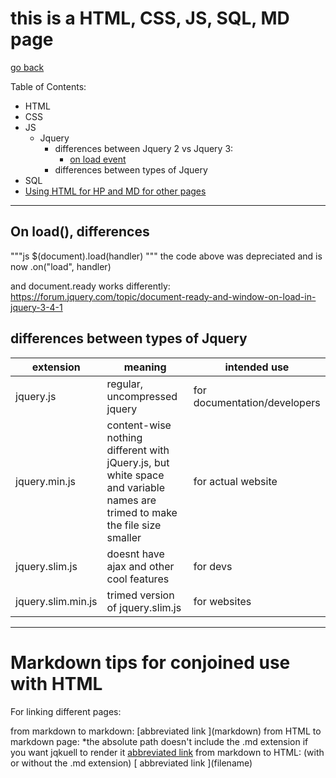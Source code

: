 # this is a HTML, CSS, JS, SQL, MD page

[go back](../../)


Table of Contents:
- HTML
- CSS
- JS
  - Jquery
    - differences between Jquery 2 vs Jquery 3:
      - [on load event](#onload)
    - differences between types of Jquery
- SQL
- [Using HTML for HP and MD for other pages](#mdtips)






---
<a id = "cpp14"></a>

## On load(), differences

"""js
$(document).load(handler)
"""
the code above was depreciated and is now .on("load", handler)

and document.ready works differently:
https://forum.jquery.com/topic/document-ready-and-window-on-load-in-jquery-3-4-1

<a id = "JqueryType"></a>

## differences between types of Jquery

| extension | meaning | intended use |
|---|---|---|
| jquery.js | regular, uncompressed jquery | for documentation/developers |
|jquery.min.js | content-wise nothing different with jQuery.js, but white space and variable names are trimed to make the file size smaller | for actual website |
| jquery.slim.js | doesnt have ajax and other cool features | for devs |
| jquery.slim.min.js | trimed version of jquery.slim.js | for websites |



---
<a id = "mdtips"></a>

# Markdown tips for conjoined use with HTML

For linking different pages:

  from markdown to markdown:
    \[abbreviated link \](markdown)
  from HTML to markdown page: 
    *the absolute path doesn't include the .md extension if you want jqkuell to render it
    <a href="https://absolute_path_to_markdown_page"> abbreviated link<a/>
  from markdown to HTML: (with or without the .md extension)
  \[ abbreviated link \](filename)